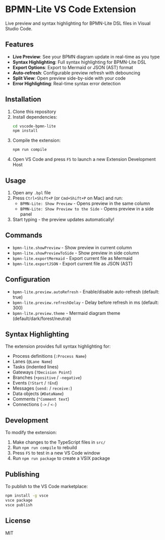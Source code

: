 # BPMN-Lite VS Code Extension

Live preview and syntax highlighting for BPMN-Lite DSL files in Visual Studio Code.

## Features

- **Live Preview**: See your BPMN diagram update in real-time as you type
- **Syntax Highlighting**: Full syntax highlighting for BPMN-Lite DSL
- **Export Options**: Export to Mermaid or JSON (AST) format
- **Auto-refresh**: Configurable preview refresh with debouncing
- **Split View**: Open preview side-by-side with your code
- **Error Highlighting**: Real-time syntax error detection

## Installation

1. Clone this repository
2. Install dependencies:
   ```bash
   cd vscode-bpmn-lite
   npm install
   ```
3. Compile the extension:
   ```bash
   npm run compile
   ```
4. Open VS Code and press `F5` to launch a new Extension Development Host

## Usage

1. Open any `.bpl` file
2. Press `Ctrl+Shift+P` (or `Cmd+Shift+P` on Mac) and run:
   - `BPMN-Lite: Show Preview` - Opens preview in the same column
   - `BPMN-Lite: Show Preview to the Side` - Opens preview in a side panel
3. Start typing - the preview updates automatically!

## Commands

- `bpmn-lite.showPreview` - Show preview in current column
- `bpmn-lite.showPreviewToSide` - Show preview in side column
- `bpmn-lite.exportMermaid` - Export current file as Mermaid
- `bpmn-lite.exportJSON` - Export current file as JSON (AST)

## Configuration

- `bpmn-lite.preview.autoRefresh` - Enable/disable auto-refresh (default: true)
- `bpmn-lite.preview.refreshDelay` - Delay before refresh in ms (default: 300)
- `bpmn-lite.preview.theme` - Mermaid diagram theme (default/dark/forest/neutral)

## Syntax Highlighting

The extension provides full syntax highlighting for:
- Process definitions (`:Process Name`)
- Lanes (`@Lane Name`)
- Tasks (indented lines)
- Gateways (`?Decision Point`)
- Branches (`+positive` / `-negative`)
- Events (`!Start` / `!End`)
- Messages (`send:` / `receive:`)
- Data objects (`#DataName`)
- Comments (`"Comment text`)
- Connections (`->` / `<-`)

## Development

To modify the extension:

1. Make changes to the TypeScript files in `src/`
2. Run `npm run compile` to rebuild
3. Press `F5` to test in a new VS Code window
4. Run `npm run package` to create a VSIX package

## Publishing

To publish to the VS Code marketplace:

```bash
npm install -g vsce
vsce package
vsce publish
```

## License

MIT